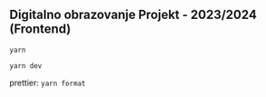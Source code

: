 ## Digitalno obrazovanje Projekt - 2023/2024 (Frontend)

`yarn`

`yarn dev`

prettier:
`yarn format`